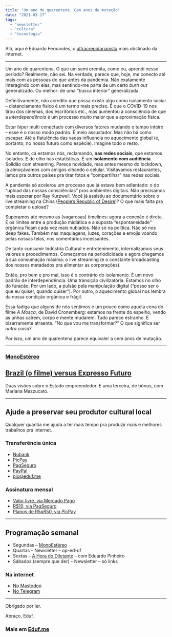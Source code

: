 ```yaml
---
title: "Um ano de quarentena. Cem anos de mutação"
date: "2021-03-17"
tags: 
  - "newsletter"
  - "cultura"
  - "tecnologia"
---
```


Alô, aqui é Eduardo Fernandes, o [ultracrepidarianista](https://www.thefreedictionary.com/ultracrepidarianism) mais obstinado da internet.

* * *

Um ano de quarentena. O que um semi eremita, como eu, aprendi nesse período? Realmente, não sei. Na verdade, parece que, hoje, me conecto até mais com as pessoas do que antes da pandemia. Não exatamente interagindo com elas, mas sentindo-me parte de um certo _burn out_ generalizado. Ou melhor: de uma “busca interior” generalizada.

Definitivamente, não acredito que possa existir algo como isolamento social – distanciamento físico é um termo mais preciso. É que o COVID-19 nos tirou dos cinemas, dos escritórios etc., mas aumentou a consciência de que a _interdependência_ é um processo muito maior que a aproximação física.

Estar hiper multi conectado com diversos fatores mudando o tempo inteiro – esse é o nosso modo padrão. É meio assustador. Mas não há como escapar. Até a flatulência das vacas influencia no aquecimento global (e, portanto, no nosso futuro como espécie). Imagine todo o resto.

No entanto, cá estamos nós, reclamando, **nas redes sociais**, que estamos isolados. E de olho nas estatísticas. É um **isolamento com audiência**. Solidão com streaming. Parece novidade, mas antes mesmo do lockdown, já almoçávamos com amigos olhando o celular. Visitávamos restaurantes, íamos pra outros países pra tirar fotos e “compartilhar” nas redes sociais.

A pandemia só acelerou um processo que já estava bem adiantado: o do “upload das nossas consciências” pros ambientes digitais. Não precisamos mais esperar por Ray Kurzweil. Você já assistiu ao documentário sobre o live streaming na China ([People’s Republic of Desire](https://www.imdb.com/title/tt7478112/))? O que mais falta pra completar o upload?

Superamos até mesmo as (vagarosas) timelines: agora a conexão é direta. E os limites entre a produção midiática e a suposta “espontaneidade” orgânica ficam cada vez mais nublados. Não só na política. Não só nos deep fakes. Também nas maquiagens, luzes, corações e emojis voando pelas nossas telas, nos comentários incessantes.

De tanto consumir Indústria Cultural e entretenimento, internalizamos seus valores e procedimentos. Começamos na periodicidade e agora chegamos à sua consumação máxima: o live streaming (e o constante broadcasting dos nossos metadados pra alimentar as corporações).

Então, pro bem e pro mal, isso é o contrário do isolamento. É um novo padrão de interdependência. Uma transição civilizatória. Estamos no olho do furacão. Por um lado, a pulsão pela manipulação digital (“posso ser o que eu quiser, quando quiser”). Por outro, o aquecimento global nos lembra da nossa condição orgânica e frágil.

Essa fadiga que alguns de nós sentimos é um pouco como aquela cena do filme _A Mosca_, de David Cronemberg: estamos na frente do espelho, vendo as unhas caírem, corpo e mente mudarem. Tudo parece estranho. E bizarramente atraente. “No que vou me transformar?” O que significa ser _outra coisa_?

Por isso, um ano de quarentena parece equivaler a cem anos de mutação.

* * *

### [MonoEstéreo](https://eduf.me/monoestereo/)

## [Brazil (o filme) versus Expresso Futuro](https://eduf.me/brazil-o-filme-versus-expresso-futuro/)

Duas visões sobre o Estado empreendedor. E uma terceira, de bônus, com Mariana Mazzucato.

* * *

## Ajude a preservar seu produtor cultural local

Qualquer quantia me ajuda a ter mais tempo pra produzir mais e melhores trabalhos pra internet.

### Transferência única

- [Nubank](https://eduf.us5.list-manage.com/track/click?u=54a934b9aa7d008b9bb575d47&id=e879d8b961&e=85ed5a88c6)
- [PicPay](https://eduf.us5.list-manage.com/track/click?u=54a934b9aa7d008b9bb575d47&id=0d81ec46c6&e=85ed5a88c6)
- [PagSeguro](https://eduf.us5.list-manage.com/track/click?u=54a934b9aa7d008b9bb575d47&id=e80e4ef0f6&e=85ed5a88c6)
- [PayPal](https://eduf.us5.list-manage.com/track/click?u=54a934b9aa7d008b9bb575d47&id=a9b758a8f3&e=85ed5a88c6)
- pix@eduf.me

### Assinatura mensal

- [Valor livre, via Mercado Pago](https://eduf.us5.list-manage.com/track/click?u=54a934b9aa7d008b9bb575d47&id=97a43948c4&e=85ed5a88c6)
- [R$10, via PagSeguro](https://eduf.us5.list-manage.com/track/click?u=54a934b9aa7d008b9bb575d47&id=94de3fdb2d&e=85ed5a88c6)
- [Planos de R$5 a R$50, via PicPay](https://eduf.us5.list-manage.com/track/click?u=54a934b9aa7d008b9bb575d47&id=977e915c36&e=85ed5a88c6)

* * *

## Programação semanal

- Segundas – [MonoEstéreo](https://eduf.me/tag/monoestereo/)
- Quartas – Newsletter – op-ed-uf
- Sextas – [A Hora do Diletante](https://eduf.me/tag/a-hora-do-diletante/) – com Eduardo Pinheiro
- Sábados (sempre que der) – Newsletter – só links

### Na internet

- [No Mastodon](https://mastodon.social/@eduf)
- [No Telegram](https://t.me/edufme)

* * *

Obrigado por ler.

Abraço, Eduf.

### Mais em [Eduf.me](https://eduf.me)
